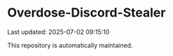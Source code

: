 # Overdose-Discord-Stealer

Last updated: 2025-07-02 09:15:10

This repository is automatically maintained.
